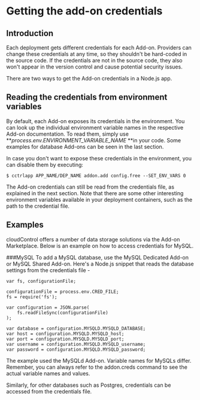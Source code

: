 # Getting the add-on credentials 

## Introduction
Each deployment gets different credentials for each Add-on. Providers can change these credentials at any time, so they shouldn't be hard-coded in the source code. If the credentials are not in the source code, they also won't appear in the version control and cause potential security issues.

There are two ways to get the Add-on credentials in a Node.js app.

## Reading the credentials from environment variables 
By default, each Add-on exposes its credentials in the environment. You can look up the individual environment variable names in the respective Add-on documentation. To read them, simply use ***process.env.ENVIRONMENT_VARIABLE_NAME* **in your code. Some examples for database Add-ons can be seen in the last section.

In case you don't want to expose these credentials in the environment, you can disable them by executing:

~~~
$ cctrlapp APP_NAME/DEP_NAME addon.add config.free --SET_ENV_VARS 0
~~~

The Add-on credentials can still be read from the credentials file, as explained in the next section. Note that there are some other interesting environment variables available in your deployment containers, such as the path to the credential file.

## Examples 
cloudControl offers a number of data storage solutions via the Add-on Marketplace. Below is an example on how to access credentials for MySQL. 

###MySQL
To add a MySQL database, use the MySQL Dedicated Add-on or MySQL Shared Add-on.
Here's a Node.js snippet that reads the database settings from the credentials file -

~~~
var fs, configurationFile;
 
configurationFile = process.env.CRED_FILE; 
fs = require('fs');
 
var configuration = JSON.parse(
    fs.readFileSync(configurationFile)
);

var database = configuration.MYSQLD.MYSQLD_DATABASE;
var host = configuration.MYSQLD.MYSQLD_host;
var port = configuration.MYSQLD.MYSQLD_port;
var username = configuration.MYSQLD.MYSQLD_username;
var password = configuration.MYSQLD.MYSQLD_password; 
~~~

The example used the MySQLd Add-on. Variable names for MySQLs differ. Remember, you can always refer to the addon.creds command to see the actual variable names and values.

Similarly, for other databases such as Postgres, credentials can be accessed from the credentials file. 
